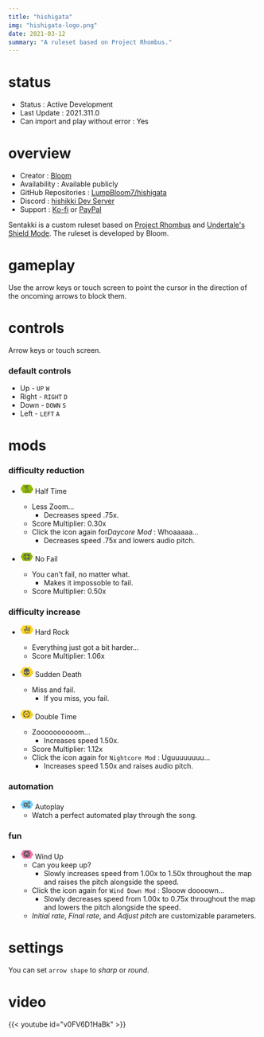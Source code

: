 ```yaml
---
title: "hishigata"
img: "hishigata-logo.png"
date: 2021-03-12
summary: "A ruleset based on Project Rhombus."
---
```


# status

- Status : Active Development
- Last Update : 2021.311.0
- Can import and play without error : Yes

# overview

- Creator : [Bloom](https://github.com/LumpBloom7)
- Availability : Available publicly
- GitHub Repositories : [LumpBloom7/hishigata](https://github.com/LumpBloom7/hishigata)
- Discord : [hishikki Dev Server](https://discord.gg/CQPNADu)
- Support : [Ko-fi](https://ko-fi.com/bloom) or [PayPal](https://www.paypal.com/paypalme/DerrickTimmermans)

Sentakki is a custom ruleset based on [Project Rhombus](https://www.pcgamingwiki.com/wiki/Project_Rhombus) and [Undertale's Shield Mode](https://undertale.fandom.com/wiki/SOUL_Modes#Green). The ruleset is developed by Bloom.

# gameplay

Use the arrow keys or touch screen to point the cursor in the direction of the oncoming arrows to block them.

# controls

Arrow keys or touch screen.

### default controls

- Up - `UP` `W`
- Right - `RIGHT` `D`
- Down - `DOWN` `S`
- Left - `LEFT` `A`

# mods

### difficulty reduction

- ![Half Time Icon](mod-icon/half-time-mod.png) Half Time
  - Less Zoom...
    - Decreases speed .75x.
  - Score Multiplier: 0.30x
  - Click the icon again for*Daycore Mod* : Whoaaaaa...
    - Decreases speed .75x and lowers audio pitch.

- ![No Fail Icon](mod-icon/no-fail-mod.png) No Fail
  - You can't fail, no matter what.
    - Makes it impossoble to fail.
  - Score Multiplier: 0.50x

### difficulty increase

- ![Hard Rock Icon](mod-icon/hard-rock-mod.png) Hard Rock
  - Everything just got a bit harder...
  - Score Multiplier: 1.06x

- ![Sudden Death Icon](mod-icon/sudden-death-mod.png) Sudden Death
  - Miss and fail.
    - If you miss, you fail.

- ![Double Time Icon](mod-icon/double-time-mod.png) Double Time
  - Zoooooooooom...
    - Increases speed 1.50x.
  - Score Multiplier: 1.12x
  - Click the icon again for `Nightcore Mod` : Uguuuuuuuu...
    - Increases speed 1.50x and raises audio pitch.

### automation

- ![Autoplay Icon](mod-icon/autoplay-mod.png) Autoplay
  - Watch a perfect automated play through the song.

### fun

- ![Wind Up Icon](mod-icon/wind-up-mod.png) Wind Up
  - Can you keep up?
    - Slowly increases speed from 1.00x to 1.50x throughout the map and raises the pitch alongside the speed.
  - Click the icon again for `Wind Down Mod` : Slooow doooown...
    - Slowly decreases speed from 1.00x to 0.75x throughout the map and lowers the pitch alongside the speed.
  - *Initial rate*, *Final rate*, and *Adjust pitch* are customizable parameters.

# settings

You can set `arrow shape` to *sharp* or *round*.

# video

{{< youtube id="v0FV6D1HaBk" >}}
